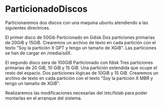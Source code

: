 # ParticionadoDiscos
Particionaremos dos discos con una maquina ubuntu atendiendo a las siguientes directrices.

El primer disco de 50Gib 
Particionado en Gdisk
Dos particiones primarias de 20GiB y 15GiB.
Crearemos un archivo de texto en cada partición con el texto "Soy la partición X GPT y tengo un tamaño de XGiB".
Las particiones se han de cargar en /media/sdX.

El segundo disco sera de 100GiB
Particionado con fdisk 
Tres particiones primarias de 20 GiB, 10 GiB y 15 GiB.
Una partición extendida que ocupe el resto del espacio.
Dos particiones lógicas de 10GiB y 15 GiB.
Crearemos un archivo de texto en cada partición con el texto "Soy la partición X MBR y tengo un tamaño de XGiB".

Realizaremos las modificaciones necesarias del /etc/fstab para poder montarlas en el arranque del sistema.
